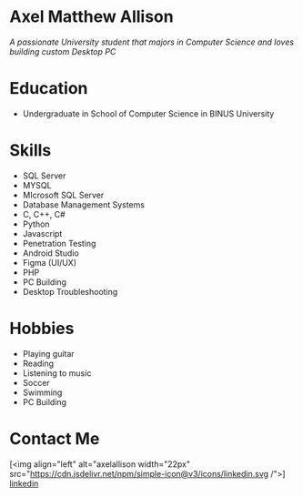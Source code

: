 # Axel Matthew Allison
*A passionate University student that majors in Computer Science and loves building custom Desktop PC*

# Education
* Undergraduate in School of Computer Science in BINUS University

# Skills
* SQL Server
* MYSQL
* MIcrosoft SQL Server
* Database Management Systems
* C, C++, C#
* Python
* Javascript
* Penetration Testing
* Android Studio
* Figma (UI/UX)
* PHP
* PC Building
* Desktop Troubleshooting

# Hobbies
* Playing guitar
* Reading
* Listening to music
* Soccer
* Swimming
* PC Building

# Contact Me
[<img align="left" alt="axelallison width="22px" src="https://cdn.jsdelivr.net/npm/simple-icon@v3/icons/linkedin.svg /">] [linkedin]

  
  
  
  
[linkedin]: https://www.linkedin.com/in/axel-allison/
